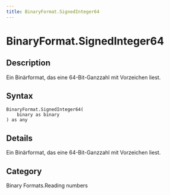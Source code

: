 ```yaml
---
title: BinaryFormat.SignedInteger64
---
```


# BinaryFormat.SignedInteger64


## Description

Ein Binärformat, das eine 64-Bit-Ganzzahl mit Vorzeichen liest.


## Syntax

```powerquery
BinaryFormat.SignedInteger64(
    binary as binary
) as any
```


## Details

Ein Binärformat, das eine 64-Bit-Ganzzahl mit Vorzeichen liest.



## Category
Binary Formats.Reading numbers
